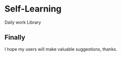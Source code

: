 # Self-Learning
Daily work Library




Finally
----
I hope my users will make valuable suggestions, thanks.
